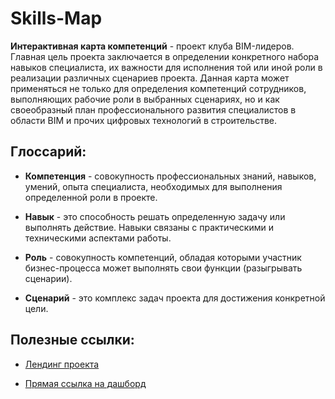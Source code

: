 # Skills-Map

**Интерактивная карта компетенций** - проект клуба BIM-лидеров. Главная цель проекта заключается в определении конкретного набора навыков специалиста, их важности для исполнения той или иной роли в реализации различных сценариев проекта. Данная карта может применяться не только для определения компетенций сотрудников, выполняющих рабочие роли в выбранных сценариях, но и как своеобразный план профессионального развития специалистов в области BIM и прочих цифровых технологий в строительстве.

## Глоссарий:

- **Компетенция** - совокупность профессиональных знаний, навыков, умений, опыта специалиста, необходимых для выполнения определенной роли в проекте.
  
- **Навык** - это способность решать определенную задачу или выполнять действие. Навыки связаны с практическими и техническими аспектами работы.
  
- **Роль** - совокупность компетенций, обладая которыми участник бизнес-процесса может выполнять свои функции (разыгрывать сценарии).
  
- **Сценарий** - это комплекс задач проекта для достижения конкретной цели.

## Полезные ссылки:

- [Лендинг проекта](http://bimlider.ru/competency_map)

- [Прямая ссылка на дашборд](https://app.powerbi.com/view?r=eyJrIjoiNGUwNGY1ZTgtOGQzYS00MzVhLWIyOTQtZWNjZDgyNmRmMDNiIiwidCI6ImJlYmM0MDQ1LTkyODAtNDU5ZS1hZGZhLTdmMzMwNWMxNzNmMiIsImMiOjl9)
